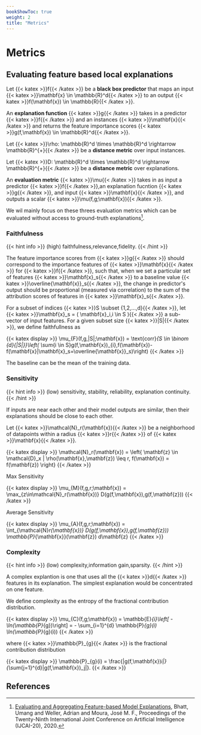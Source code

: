 ```yaml
---
bookShowToc: true
weight: 2
title: "Metrics"
---
```


# Metrics

## Evaluating feature based local explanations

Let {{< katex >}}f{{< /katex >}} be a **black box predictor** that maps an input {{< katex >}}\mathbf{x} \in \mathbb{R}^d{{< /katex >}} to an output {{< katex >}}f(\mathbf{x}) \in \mathbb{R}{{< /katex >}}.

An **explanation function** {{< katex >}}g{{< /katex >}} takes in a predictor {{< katex >}}f{{< /katex >}} and an instances {{< katex >}}\mathbf{x}{{< /katex >}} and returns the feature importance scores {{< katex >}}g(f,\mathbf{x}) \in \mathbb{R}^d{{< /katex >}}.

Let {{< katex >}}\rho: \mathbb{R}^d \times \mathbb{R}^d \rightarrow \mathbb{R}^{+}{{< /katex >}} be a **distance metric** over input instances.

Let {{< katex >}}D: \mathbb{R}^d \times \mathbb{R}^d \rightarrow \mathbb{R}^{+}{{< /katex >}} be a **distance metric** over explanations.

An **evaluation metric** {{< katex >}}\mu{{< /katex >}} takes in as input a predictor {{< katex >}}f{{< /katex >}},an explanation fucntion {{< katex >}}g{{< /katex >}}, and input {{< katex >}}\mathbf{x}{{< /katex >}}, and outputs a scalar {{< katex >}}\mu(f,g;\mathbf{x}){{< /katex >}}.

We wil mainly focus on these threes evaluation metrics which can be evaluated without access to ground-truth explanations[^bhatt_2020].

### Faithfulness

{{< hint info >}}
(high) faithfulness,relevance,fidelity.
{{< /hint >}}

The feature importance scores from {{< katex >}}g{{< /katex >}} should correspond to the importance features of {{< katex >}}\mathbf{x}{{< /katex >}} for {{< katex >}}f{{< /katex >}}, such that, when we set a particular set of features {{< katex >}}\mathbf{x}_s{{< /katex >}} to a baseline value {{< katex >}}\overline{\mathbf{x}}_s{{< /katex >}}, the change in predictor's output should be proportional (measured via correlation) to the sum of the attribution scores of features in {{< katex >}}\mathbf{x}_s{{< /katex >}}.

For a subset of indices {{< katex >}}S \subset {1,2,...,d}{{< /katex >}}, let {{< katex >}}\mathbf{x}_s = ( \mathbf{x}_i,i \in S ){{< /katex >}} a sub-vector of input features. For a given subset size {{< katex >}}|S|{{< /katex >}}, we define faithfullness as

{{< katex display >}}
\mu_{F}(f,g,|S|;\mathbf{x}) = \text{corr}_{S \in \binom {d}{|S|}}\left( \sum_{i \in S}g(f,\mathbf{x})_{i},f(\mathbf{x})-f(\mathbf{x}|\mathbf{x}_s=\overline{\mathbf{x}}_s)\right)
{{< /katex >}}

The baseline can be the mean of the training data.

### Sensitivity

{{< hint info >}}
(low) sensitivity, stability, reliability, explanation continuity.
{{< /hint >}}

If inputs are near each other and their model outputs are similar, then their explanations should be close to each other.

Let {{< katex >}}\mathcal{N}_r(\mathbf{x}){{< /katex >}} be a neighborhood of datapoints within a radius {{< katex >}}r{{< /katex >}} of {{< katex >}}\mathbf{x}{{< /katex >}}.

{{< katex display >}}
\mathcal{N}_r(\mathbf{x}) = \left\{ \mathbf{z} \in \mathcal{D}_x | \rho(\mathbf{x},\mathbf{z}) \leq r, f(\mathbf{x}) = f(\mathbf{z}) \right\}
{{< /katex >}}

Max Sensitivity

{{< katex display >}}
\mu_{M}(f,g,r;\mathbf{x}) = \max_{z\in\mathcal{N}_r(\mathbf{x})} D(g(f,\mathbf{x}),g(f,\mathbf{z}))
{{< /katex >}}

Average Sensitivity

{{< katex display >}}
\mu_{A}(f,g,r;\mathbf{x}) = \int_{\mathcal{N}_r(\mathbf{x})} D(g(f,\mathbf{x}),g(f,\mathbf{z})) \mathbb{P}_{\mathbf{x}}(\mathbf{z}) d\mathbf{z}
{{< /katex >}}

### Complexity

{{< hint info >}}
(low) complexity,information gain,sparsity.
{{< /hint >}}

A complex explantion is one that uses all the {{< katex >}}d{{< /katex >}} features in its explanation. The simplest explanation would be concentrated on one feature.

We define complexity as the entropy of the fractional contribution distribution.

{{< katex display >}}
\mu_{C}(f,g;\mathbf{x}) = \mathbb{E}_{i}\left[ -\ln(\mathbb{P}_{g})\right] = - \sum_{i=1}^{d} \mathbb{P}_{g}(i) \ln(\mathbb{P}_{g}(i))
{{< /katex >}}

where {{< katex >}}\mathbb{P}_{g}{{< /katex >}} is the fractional contribution distribution

{{< katex display >}}
\mathbb{P}_{g}(i) = \frac{|g(f,\mathbf{x})_i|}{\sum_{j=1}^{d}|g(f,\mathbf{x})_j|}.
{{< /katex >}}


## References

[^bhatt_2020]: [Evaluating and Aggregating Feature-based Model Explanations](https://www.ijcai.org/Proceedings/2020/417), Bhatt, Umang and Weller, Adrian and Moura, José M. F., Proceedings of the Twenty-Ninth International Joint Conference on Artificial Intelligence (IJCAI-20), 2020.





